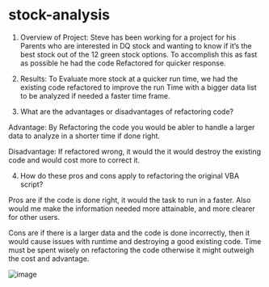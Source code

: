 # stock-analysis

1.	Overview of Project:
	Steve has been working for a project for his Parents who are interested in DQ stock and wanting to know if it’s the best stock out of the 12 green stock options. 
  To accomplish this as fast as possible he had the code Refactored for quicker response.


2.	Results:
	To Evaluate more stock at a quicker run time, we had the existing code refactored to improve the run Time with a bigger data list to be analyzed if needed a faster time frame.

3.	What are the advantages or disadvantages of refactoring code?

Advantage: By Refactoring the code  you would be abler to handle a larger data to analyze in a shorter time if done right.

Disadvantage: If refactored wrong, it would the it would destroy the existing code and would cost more to correct it.  

4.	How do these pros and cons apply to refactoring the original VBA script?

Pros are if the code is done right, it would the task to run in a faster.  Also would me make the information needed more attainable, and more clearer for other users. 

Cons are if there is a larger data and the code is done incorrectly, then it would cause issues with runtime and destroying a good existing code.  Time must be spent wisely on refactoring the code otherwise it might outweigh the cost and advantage.

![image](https://user-images.githubusercontent.com/94503395/149839951-df317b14-ca33-47af-8882-6a023d333ab3.png)

